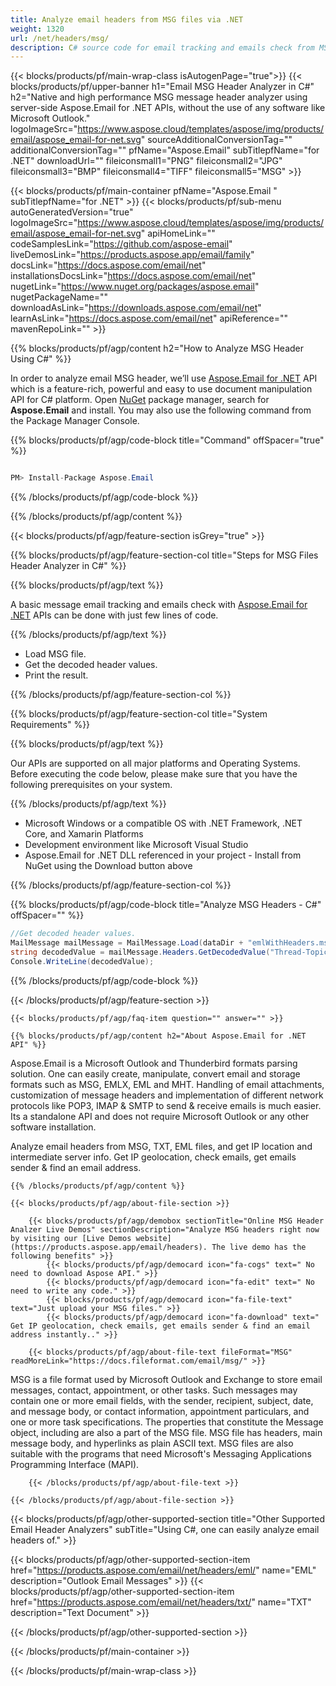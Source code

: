 ```yaml
---
title: Analyze email headers from MSG files via .NET 
weight: 1320
url: /net/headers/msg/ 
description: C# source code for email tracking and emails check from MSG file on .NET Framework, .NET Core, and Xamarin Platforms.
---
```


{{< blocks/products/pf/main-wrap-class isAutogenPage="true">}}
{{< blocks/products/pf/upper-banner h1="Email MSG Header Analyzer in C#" h2="Native and high performance MSG message header analyzer using server-side Aspose.Email for .NET APIs, without the use of any software like Microsoft Outlook." logoImageSrc="https://www.aspose.cloud/templates/aspose/img/products/email/aspose_email-for-net.svg" sourceAdditionalConversionTag="" additionalConversionTag="" pfName="Aspose.Email" subTitlepfName="for .NET" downloadUrl="" fileiconsmall1="PNG" fileiconsmall2="JPG" fileiconsmall3="BMP" fileiconsmall4="TIFF" fileiconsmall5="MSG" >}}

{{< blocks/products/pf/main-container pfName="Aspose.Email " subTitlepfName="for .NET" >}}
{{< blocks/products/pf/sub-menu autoGeneratedVersion="true" logoImageSrc="https://www.aspose.cloud/templates/aspose/img/products/email/aspose_email-for-net.svg" apiHomeLink="" codeSamplesLink="https://github.com/aspose-email" liveDemosLink="https://products.aspose.app/email/family" docsLink="https://docs.aspose.com/email/net" installationsDocsLink="https://docs.aspose.com/email/net" nugetLink="https://www.nuget.org/packages/aspose.email" nugetPackageName="" downloadAsLink="https://downloads.aspose.com/email/net" learnAsLink="https://docs.aspose.com/email/net" apiReference="" mavenRepoLink="" >}}

{{% blocks/products/pf/agp/content h2="How to Analyze MSG Header Using C#" %}}

 In order to analyze email MSG header, we’ll use
 [Aspose.Email for .NET](https://products.aspose.com/email/net) 
 API which is a feature-rich, powerful and easy to use document manipulation API for C# platform. Open
 [NuGet](https://www.nuget.org/packages/aspose.email) 
 package manager, search for
 **Aspose.Email** 
 and install. You may also use the following command from the Package Manager Console.

{{% blocks/products/pf/agp/code-block title="Command" offSpacer="true" %}}

```cs

PM> Install-Package Aspose.Email

```

{{% /blocks/products/pf/agp/code-block %}}

{{% /blocks/products/pf/agp/content %}}

{{< blocks/products/pf/agp/feature-section isGrey="true" >}}

{{% blocks/products/pf/agp/feature-section-col title="Steps for MSG Files Header Analyzer in C#" %}}

{{% blocks/products/pf/agp/text %}}

 A basic message email tracking and emails check with
 [Aspose.Email for .NET](https://products.aspose.com/email/net) 
 APIs can be done with just few lines of code.

{{% /blocks/products/pf/agp/text %}}

+  Load MSG file.
+  Get the decoded header values.
+  Print the result.

{{% /blocks/products/pf/agp/feature-section-col %}}

{{% blocks/products/pf/agp/feature-section-col title="System Requirements" %}}

{{% blocks/products/pf/agp/text %}}

 Our APIs are supported on all major platforms and Operating Systems. Before executing the code below, please make sure that you have the following prerequisites on your system.

{{% /blocks/products/pf/agp/text %}}

-  Microsoft Windows or a compatible OS with .NET Framework, .NET Core, and Xamarin Platforms
-  Development environment like Microsoft Visual Studio
-  Aspose.Email for .NET DLL referenced in your project - Install from NuGet using the Download button above

{{% /blocks/products/pf/agp/feature-section-col %}}

{{% blocks/products/pf/agp/code-block title="Analyze MSG Headers - C#" offSpacer="" %}}

```cs
//Get decoded header values.
MailMessage mailMessage = MailMessage.Load(dataDir + "emlWithHeaders.msg");
string decodedValue = mailMessage.Headers.GetDecodedValue("Thread-Topic");
Console.WriteLine(decodedValue);  

```

{{% /blocks/products/pf/agp/code-block %}}

{{< /blocks/products/pf/agp/feature-section >}}

    {{< blocks/products/pf/agp/faq-item question="" answer="" >}}
 

<!-- aboutfile Starts -->

    {{% blocks/products/pf/agp/content h2="About Aspose.Email for .NET API" %}}

 Aspose.Email is a Microsoft Outlook and Thunderbird formats parsing solution. One can easily create, manipulate, convert email and storage formats such as MSG, EMLX, EML and MHT. Handling of email attachments, customization of message headers and implementation of different network protocols like POP3, IMAP & SMTP to send & receive emails is much easier. Its a standalone API and does not require Microsoft Outlook or any other software installation.
   

 Analyze email headers from MSG, TXT, EML files, and get IP location and intermediate server info. Get IP geolocation, check emails, get emails sender & find an email address.



    {{% /blocks/products/pf/agp/content %}}

    {{< blocks/products/pf/agp/about-file-section >}}

        {{< blocks/products/pf/agp/demobox sectionTitle="Online MSG Header Analzer Live Demos" sectionDescription="Analyze MSG headers right now by visiting our [Live Demos website](https://products.aspose.app/email/headers). The live demo has the following benefits" >}}
            {{< blocks/products/pf/agp/democard icon="fa-cogs" text=" No need to download Aspose API." >}}
            {{< blocks/products/pf/agp/democard icon="fa-edit" text=" No need to write any code." >}}
            {{< blocks/products/pf/agp/democard icon="fa-file-text" text="Just upload your MSG files." >}}
            {{< blocks/products/pf/agp/democard icon="fa-download" text=" Get IP geolocation, check emails, get emails sender & find an email address instantly.." >}}

        {{< blocks/products/pf/agp/about-file-text fileFormat="MSG" readMoreLink="https://docs.fileformat.com/email/msg/" >}}
MSG is a file format used by Microsoft Outlook and Exchange to store email messages, contact, appointment, or other tasks. Such messages may contain one or more email fields, with the sender, recipient, subject, date, and message body, or contact information, appointment particulars, and one or more task specifications. The properties that constitute the Message object, including are also a part of the MSG file.  MSG file has headers, main message body, and hyperlinks as plain ASCII text. MSG files are also suitable with the programs that need Microsoft's Messaging Applications Programming Interface (MAPI). 

        {{< /blocks/products/pf/agp/about-file-text >}}

    {{< /blocks/products/pf/agp/about-file-section >}}

<!-- aboutfile Ends -->

{{< blocks/products/pf/agp/other-supported-section title="Other Supported Email Header Analyzers" subTitle="Using C#, one can easily analyze email headers of." >}}

{{< blocks/products/pf/agp/other-supported-section-item href="https://products.aspose.com/email/net/headers/eml/" name="EML" description="Outlook Email Messages" >}}
{{< blocks/products/pf/agp/other-supported-section-item href="https://products.aspose.com/email/net/headers/txt/" name="TXT" description="Text Document" >}}

{{< /blocks/products/pf/agp/other-supported-section >}}

{{< /blocks/products/pf/main-container >}}
    
{{< /blocks/products/pf/main-wrap-class >}}